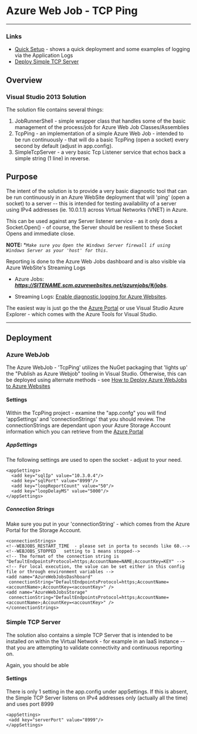 # Azure Web Job - TCP Ping #
---

### Links ###
  * [Quick Setup](QuickSetup.md) - shows a quick deployment and some examples of logging via the Application Logs
  * [Deploy Simple TCP Server](SimpleTcpServer.md)

## Overview ##
### Visual Studio 2013 Solution ###
The solution file contains several things:

1. JobRunnerShell - simple wrapper class that handles some of the basic management of the process/job for Azure Web Job Classes/Assemblies
2. TcpPing - an implementation of a simple Azure Web Job - intended to be run continuously - that will do a basic TcpPing (open a socket) every second by default (adjust in app.config).
3. SimpleTcpServer - a very basic Tcp Listener service that echos back a simple string (1 line) in reverse.


## Purpose ##

The intent of the solution is to provide a very basic diagnostic tool that can be run continuously in an Azure WebSite deployment that will 'ping' (open a socket) to a server -- this is intended for testing availability of a server using IPv4 addresses (ie. 10.0.1.1) across Virtual Networks (VNET) in Azure.

This can be used against any Server listener service - as it only does a Socket.Open() - of course, the Server should be resilient to these Socket Opens and immediate close.

**NOTE:** **`Make sure you Open the Windows Server firewall if using Windows Server as your 'host' for this.`*

Reporting is done to the Azure Web Jobs dashboard and is also visible via Azure WebSite's Streaming Logs 



- Azure Jobs:   ***https://SITENAME.scm.azurewebsites.net/azurejobs/#/jobs***.



- Streaming Logs: [Enable diagnostic logging for Azure Websites](http://azure.microsoft.com/en-us/documentation/articles/web-sites-enable-diagnostic-log/).

The easiest way is just go the the [Azure Portal](https://portal.azure.com) or use Visual Studio Azure Explorer - which comes with the Azure Tools for Visual Studio.

---

## Deployment ##

### Azure WebJob ###
The Azure WebJob - 'TcpPing' utilizes the NuGet packaging that 'lights up' the "Publish as Azure Webjob" tooling in Visual Studio.  Otherwise, this can be deployed using alternate methods - see [How to Deploy Azure WebJobs to Azure Websites](http://azure.microsoft.com/en-us/documentation/articles/websites-dotnet-deploy-webjobs/)
#### Settings ####
Within the TcpPing project - examine the "app.confg" you will find 'appSettings' and 'connectionStrings' that you should review.  The connectionStrings are dependant upon your Azure Storage Account information which you can retrieve from the [Azure Portal](https://portal.azure.com)

##### AppSettings #####
The following settings are used to open the socket - adjust to your need.

    <appSettings>
      <add key="sqlIp" value="10.3.0.4"/>
      <add key="sqlPort" value="8999"/>
      <add key="loopReportCount" value="50"/>
      <add key="loopDelayMS" value="5000"/>
    </appSettings>
    

##### Connection Strings #####
Make sure you put in your 'connectionString' - which comes from the Azure Portal for the Storage Account.

    <connectionStrings>
    <!--WEBJOBS_RESTART_TIME  - please set in porta to seconds like 60.-->
    <!--WEBJOBS_STOPPED   setting to 1 means stopped-->
    <!-- The format of the connection string is "DefaultEndpointsProtocol=https;AccountName=NAME;AccountKey=KEY" -->
    <!-- For local execution, the value can be set either in this config file or through environment variables -->
    <add name="AzureWebJobsDashboard"
     connectionString="DefaultEndpointsProtocol=https;AccountName=<accountName>;AccountKey=<accountKey>" />
    <add name="AzureWebJobsStorage"
     connectionString="DefaultEndpointsProtocol=https;AccountName=<accountName>;AccountKey=<accountKey>" />
    </connectionStrings>


### Simple TCP Server ###
The solution also contains a simple TCP Server that is intended to be installed on within the Virtual Network - for example in an IaaS instance -- that you are attempting to validate connectivity and continuous reporting on.

Again, you should be able 
#### Settings ####
There is only 1 setting in the app.config under appSettings. If this is absent, the Simple TCP Server listens on IPv4 addresses only (actually all the time) and uses port 8999

    <appSettings>
     <add key="serverPort" value="8999"/>
    </appSettings>
    

